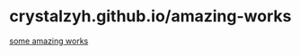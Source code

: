# crystalzyh.github.io/amazing-works

[some amazing works](https://crystalzyh.github.io/amazing-works)